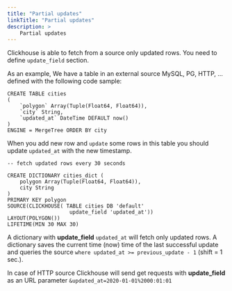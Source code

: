 ```yaml
---
title: "Partial updates"
linkTitle: "Partial updates"
description: >
    Partial updates
---
```

Clickhouse is able to fetch from a source only updated rows. You need to define `update_field` section.

As an example, We have a table in an external source MySQL, PG, HTTP, ... defined with the following code sample:

```
CREATE TABLE cities
(
    `polygon` Array(Tuple(Float64, Float64)),
    `city` String,
    `updated_at` DateTime DEFAULT now()
)
ENGINE = MergeTree ORDER BY city
```

When you add new row and `update` some rows in this table you should update `updated_at` with the new timestamp.

```
-- fetch updated rows every 30 seconds

CREATE DICTIONARY cities_dict (
    polygon Array(Tuple(Float64, Float64)),
    city String
)
PRIMARY KEY polygon
SOURCE(CLICKHOUSE( TABLE cities DB 'default'
                    update_field 'updated_at'))
LAYOUT(POLYGON())
LIFETIME(MIN 30 MAX 30)
```

A dictionary with **update_field** `updated_at` will fetch only updated rows. A dictionary saves the current time (now) time of the last successful update and queries the source `where updated_at >= previous_update - 1` (shift = 1 sec.).

In case of HTTP source Clickhouse will send get requests with **update_field** as an URL parameter `&updated_at=2020-01-01%2000:01:01`
